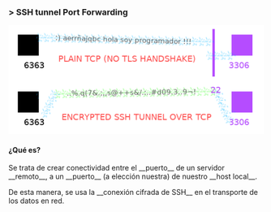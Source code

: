 ### > SSH tunnel Port Forwarding

![logo1](media/ssh_forwarding.png)

#### ¿Qué es? <!-- .element: class="fragment fade-left" -->
<p>Se trata de crear conectividad entre el __puerto__ de un servidor __remoto__, a un __puerto__ (a elección nuestra) de nuestro __host local__.</p> <!-- .element: class="fragment fade-left" -->
<p>De esta manera, se usa la __conexión cifrada de SSH__ en el transporte de los datos en red.</p> <!-- .element: class="fragment fade-left" -->
